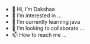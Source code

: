 - 👋 Hi, I’m Dakshaa
- 👀 I’m interested in ...
- 🌱 I’m currently learning java 
- 💞️ I’m looking to collaborate ...
- 📫 How to reach me ...

<!---
DakshaaJan/DakshaaJan is a ✨ special ✨ repository because its `README.md` (this file) appears on your GitHub profile.
You can click the Preview link to take a look at your changes.
--->
